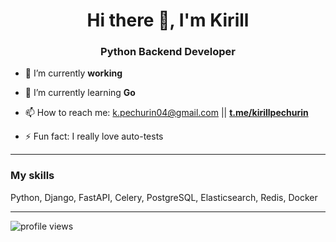 <h1 align="center">Hi there 👋, I'm Kirill</h1>
<h3 align="center">Python Backend Developer</h3>

- 🔭 I’m currently **working**

- 🌱 I’m currently learning **Go**

<!--
- 👯 I’m looking to collaborate on ...

- 🤔 I’m looking for help with ...

- 💬 Ask me about ...
-->

- 📫 How to reach me: k.pechurin04@gmail.com || **<a href="https://t.me/kirillpechurin" target="blank">t.me/kirillpechurin</a>**

- ⚡ Fun fact: I really love auto-tests

___
### My skills
Python, Django, FastAPI, Celery, PostgreSQL, Elasticsearch, Redis, Docker

___
<img src="https://komarev.com/ghpvc/?username=kirillpechurin&color=blue&style=flat" alt="profile views" />
